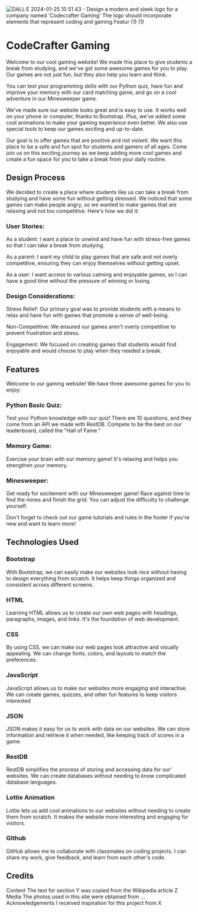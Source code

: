 <!-- Create By Zhan Yang -->

![DALL·E 2024-01-25 10 51 43 - Design a modern and sleek logo for a company named 'Codecrafter Gaming'  The logo should incorporate elements that represent coding and gaming  Featur (1) (1)](https://github.com/LiewZhanYang/FED-Assignment-2/assets/148023902/41012936-eed5-4c48-92ed-ca68bc649305)
# CodeCrafter Gaming

Welcome to our cool gaming website! We made this place to give students a break from studying, and we've got some awesome games for you to play. Our games are not just fun, but they also help you learn and think.

You can test your programming skills with our Python quiz, have fun and improve your memory with our card matching game, and go on a cool adventure in our Minesweeper game.

We've made sure our website looks great and is easy to use. It works well on your phone or computer, thanks to Bootstrap. Plus, we've added some cool animations to make your gaming experience even better. We also use special tools to keep our games exciting and up-to-date.

Our goal is to offer games that are positive and not violent. We want this place to be a safe and fun spot for students and gamers of all ages. Come join us on this exciting journey as we keep adding more cool games and create a fun space for you to take a break from your daily routine.

##  Design Process

We decided to create a place where students like us can take a break from studying and have some fun without getting stressed. We noticed that some games can make people angry, so we wanted to make games that are relaxing and not too competitive. Here's how we did it:

### User Stories:
As a student: I want a place to unwind and have fun with stress-free games so that I can take a break from studying.

As a parent: I want my child to play games that are safe and not overly competitive, ensuring they can enjoy themselves without getting upset.

As a user: I want access to various calming and enjoyable games, so I can have a good time without the pressure of winning or losing.

### Design Considerations:
Stress Relief: Our primary goal was to provide students with a means to relax and have fun with games that promote a sense of well-being.

Non-Competitive: We ensured our games aren't overly competitive to prevent frustration and stress.

Engagement: We focused on creating games that students would find enjoyable and would choose to play when they needed a break.

## Features
Welcome to our gaming website! We have three awesome games for you to enjoy:

### Python Basic Quiz:
Test your Python knowledge with our quiz! There are 10 questions, and they come from an API we made with RestDB. Compete to be the best on our leaderboard, called the "Hall of Fame."

### Memory Game:
Exercise your brain with our memory game! It's relaxing and helps you strengthen your memory.

### Minesweeper:
Get ready for excitement with our Minesweeper game! Race against time to find the mines and finish the grid. You can adjust the difficulty to challenge yourself.

Don't forget to check out our game tutorials and rules in the footer if you're new and want to learn more!






## Technologies Used
### Bootstrap
With Bootstrap, we can easily make our websites look nice without having to design everything from scratch. It helps keep things organized and consistent across different screens.
### HTML
Learning HTML allows us to create our own web pages with headings, paragraphs, images, and links. It's the foundation of web development.
### CSS
By using CSS, we can make our web pages look attractive and visually appealing. We can change fonts, colors, and layouts to match the preferences.
### JavaScript
JavaScript allows us to make our websites more engaging and interactive. We can create games, quizzes, and other fun features to keep visitors interested
### JSON
JSON makes it easy for us to work with data on our websites. We can store information and retrieve it when needed, like keeping track of scores in a game.
### RestDB
RestDB simplifies the process of storing and accessing data for our' websites. We can create databases without needing to know complicated database languages.
### Lottie Animation
Lottie lets us add cool animations to our websites without needing to create them from scratch. It makes the website more interesting and engaging for visitors.
### Github
GitHub allows me to collaborate with classmates on coding projects. I can share my work, give feedback, and learn from each other's code.


## Credits
Content
The text for section Y was copied from the Wikipedia article Z
Media
The photos used in this site were obtained from ...
Acknowledgements
I received inspiration for this project from X
